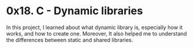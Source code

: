 # 0x18. C - Dynamic libraries

In this project, I learned about what dynamic library is, especially how it works, and how to create one. Moreover, It also helped me to understand the differences between static and shared libraries.
